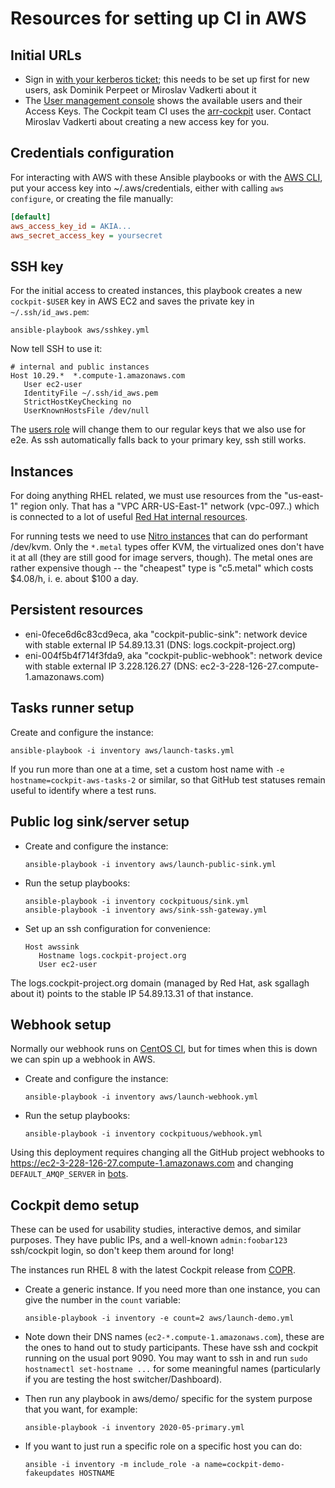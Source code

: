 Resources for setting up CI in AWS
==================================

Initial URLs
------------

 * Sign in [with your kerberos ticket](https://auth.redhat.com/auth/realms/EmployeeIDP/protocol/saml/clients/itaws); this needs to be set up first for new users, ask Dominik Perpeet or Miroslav Vadkerti about it
 * The [User management console](https://console.aws.amazon.com/iam/home?#/users) shows the available users and their Access Keys. The Cockpit team CI uses the [arr-cockpit](https://console.aws.amazon.com/iam/home?#/users/arr-cockpit) user. Contact Miroslav Vadkerti about creating a new access key for you.

Credentials configuration
-------------------------
For interacting with AWS with these Ansible playbooks or with the [AWS CLI](https://docs.aws.amazon.com/cli/index.html), put your access key into ~/.aws/credentials, either with calling `aws configure`, or creating the file manually:

```ini
[default]
aws_access_key_id = AKIA...
aws_secret_access_key = yoursecret
```

SSH key
-------
For the initial access to created instances, this playbook creates a new `cockpit-$USER` key in AWS EC2 and saves the private key in `~/.ssh/id_aws.pem`:

    ansible-playbook aws/sshkey.yml

Now tell SSH to use it:

```
# internal and public instances
Host 10.29.*  *.compute-1.amazonaws.com
   User ec2-user
   IdentityFile ~/.ssh/id_aws.pem
   StrictHostKeyChecking no
   UserKnownHostsFile /dev/null
```

The [users role](../roles/users/tasks/main.yml) will change them to our regular keys that we also use for e2e. As ssh automatically falls back to your primary key, ssh still works.

Instances
---------

For doing anything RHEL related, we must use resources from the "us-east-1" region only. That has a "VPC ARR-US-East-1" network (vpc-097..) which is connected to a lot of useful [Red Hat internal resources](https://docs.google.com/document/d/1iDFmHbH0mtoy25OFI-0XyPWeTNOwWTd_LXb3e_q-Sa4).

For running tests we need to use [Nitro instances](https://docs.aws.amazon.com/AWSEC2/latest/UserGuide/instance-types.html#ec2-nitro-instances) that can do performant /dev/kvm. Only the `*.metal` types offer KVM, the virtualized ones don't have it at all (they are still good for image servers, though). The metal ones are rather expensive though -- the "cheapest" type is "c5.metal" which costs $4.08/h, i. e. about $100 a day.

Persistent resources
--------------------

 * eni-0fece6d6c83cd9eca, aka "cockpit-public-sink": network device with stable external IP 54.89.13.31 (DNS: logs.cockpit-project.org)
 * eni-004f5b4f714f3fda9, aka "cockpit-public-webhook": network device with stable external IP 3.228.126.27 (DNS: ec2-3-228-126-27.compute-1.amazonaws.com)

Tasks runner setup
------------------

Create and configure the instance:

    ansible-playbook -i inventory aws/launch-tasks.yml

If you run more than one at a time, set a custom host name with `-e hostname=cockpit-aws-tasks-2` or similar, so that GitHub test statuses remain useful to identify where a test runs.

Public log sink/server setup
----------------------------

 * Create and configure the instance:

       ansible-playbook -i inventory aws/launch-public-sink.yml

 * Run the setup playbooks:

       ansible-playbook -i inventory cockpituous/sink.yml
       ansible-playbook -i inventory aws/sink-ssh-gateway.yml

 * Set up an ssh configuration for convenience:

       Host awssink
          Hostname logs.cockpit-project.org
          User ec2-user

The logs.cockpit-project.org domain (managed by Red Hat, ask sgallagh about it)
points to the stable IP 54.89.13.31 of that instance.

Webhook setup
-------------
Normally our webhook runs on [CentOS CI](../tasks/cockpit-tasks-webhook.yaml), but for times when this is down we can spin up a webhook in AWS.

 * Create and configure the instance:

       ansible-playbook -i inventory aws/launch-webhook.yml

 * Run the setup playbooks:

       ansible-playbook -i inventory cockpituous/webhook.yml

Using this deployment requires changing all the GitHub project webhooks to
https://ec2-3-228-126-27.compute-1.amazonaws.com and changing `DEFAULT_AMQP_SERVER` in
[bots](https://github.com/cockpit-project/bots/blob/main/task/distributed_queue.py).

Cockpit demo setup
------------------

These can be used for usability studies, interactive demos, and similar purposes. They have public IPs, and a well-known `admin:foobar123` ssh/cockpit login, so don't keep them around for long!

The instances run RHEL 8 with the latest Cockpit release from [COPR](https://copr.fedorainfracloud.org/coprs/g/cockpit/cockpit-preview/).

 * Create a generic instance. If you need more than one instance, you can give the number in the `count` variable:

       ansible-playbook -i inventory -e count=2 aws/launch-demo.yml

 * Note down their DNS names (`ec2-*.compute-1.amazonaws.com`), these are the ones to hand out to study participants. These have ssh and cockpit running on the usual port 9090. You may want to ssh in and run `sudo hostnamectl set-hostname ...` for some meaningful names (particularly if you are testing the host switcher/Dashboard).

 * Then run any playbook in aws/demo/ specific for the system purpose that you want, for example:

       ansible-playbook -i inventory 2020-05-primary.yml

 * If you want to just run a specific role on a specific host you can do:

       ansible -i inventory -m include_role -a name=cockpit-demo-fakeupdates HOSTNAME
